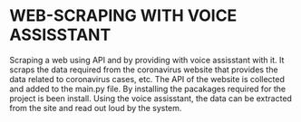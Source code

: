 # WEB-SCRAPING WITH VOICE ASSISSTANT
<p>Scraping a web using API and by providing with voice assisstant with it. It scraps the data required from the coronavirus website that provides the data related to coronavirus cases, etc. The API of the website is collected and added to the main.py file. By installing the pacakages required for the project is been install. Using the voice assisstant, the data can be extracted from the site and read out loud by the system.</p>

